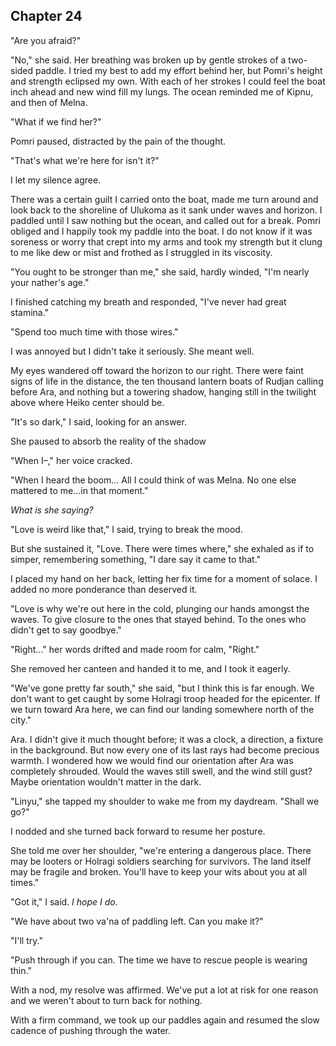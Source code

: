 ## Chapter 24

<!--
In this chapter, Pomri and Linyu set out in a small paddleboat for Heiko.

They don't have fog blocking them, but they are in the dark because of the obscura.

They also can't see underwater ships, like what Holrag would have. So the Holragi can spy on them and follow them to see what they're up to, maybe follow them back to Ulukoma to have a surprise attack in which they have to lock the door on Setre. The prologue illustrates a bloodied Setre, guilty for not helping Melna, paddling out to Liffa to save hae from a sinking capsule.

Anyway, tangent, this chapter shows them finding Laen-Laen and Pomri's saffa, Yub-yub, and Ginnu who can now see, but is exhausted and cold and doesn't know who thi is. However, thi knows the secret of the armory.

They also need to discover Ramne's connection to Holrag

They would go straight back, but they are captured by Ramne <- Too Much Capturing!

Holragi is digging shelter in Heiko, because they need shelter from the coming nova that will send the Obscura to far off places.

They are driven into the desert
 -->

  "Are you afraid?"

  "No," she said. Her breathing was broken up by gentle strokes of a two-sided paddle. I tried my best to add my effort behind her, but Pomri's height and strength eclipsed my own. With each of her strokes I could feel the boat inch ahead and new wind fill my lungs. The ocean reminded me of Kipnu, and then of Melna.

  "What if we find her?"

  Pomri paused, distracted by the pain of the thought.

  "That's what we're here for isn't it?"

  I let my silence agree.

  There was a certain guilt I carried onto the boat, made me turn around and look back to the shoreline of Ulukoma as it sank under waves and horizon. I paddled until I saw nothing but the ocean, and called out for a break. Pomri obliged and I happily took my paddle into the boat. I do not know if it was soreness or worry that crept into my arms and took my strength but it clung to me like dew or mist and frothed as I struggled in its viscosity.

  "You ought to be stronger than me," she said, hardly winded, "I'm nearly your nather's age."

  I finished catching my breath and responded, "I've never had great stamina."

  "Spend too much time with those wires."

  I was annoyed but I didn't take it seriously. She meant well.

  My eyes wandered off toward the horizon to our right. There were faint signs of life in the distance, the ten thousand lantern boats of Rudjan calling before Ara, and nothing but a towering shadow, hanging still in the twilight above where Heiko center should be.

  "It's so dark," I said, looking for an answer.

  She paused to absorb the reality of the shadow

  "When I–," her voice cracked.

  "When I heard the boom... All I could think of was Melna. No one else mattered to me...in that moment."

  *What is she saying?*

  "Love is weird like that," I said, trying to break the mood.

  But she sustained it, "Love. There were times where," she exhaled as if to simper, remembering something, "I dare say it came to that."

  I placed my hand on her back, letting her fix time for a moment of solace. I added no more ponderance than deserved it.

  "Love is why we're out here in the cold, plunging our hands amongst the waves. To give closure to the ones that stayed behind. To the ones who didn't get to say goodbye."

  "Right..." her words drifted and made room for calm, "Right."

  She removed her canteen and handed it to me, and I took it eagerly.

  "We've gone pretty far south," she said, "but I think this is far enough. We don't want to get caught by some Holragi troop headed for the epicenter. If we turn toward Ara here, we can find our landing somewhere north of the city."

  Ara. I didn't give it much thought before; it was a clock, a direction, a fixture in the background. But now every one of its last rays had become precious warmth. I wondered how we would find our orientation after Ara was completely shrouded. Would the waves still swell, and the wind still gust? Maybe orientation wouldn't matter in the dark.

  "Linyu," she tapped my shoulder to wake me from my daydream. "Shall we go?"

  I nodded and she turned back forward to resume her posture.

  She told me over her shoulder, "we're entering a dangerous place. There may be looters or Holragi soldiers searching for survivors. The land itself may be fragile and broken. You'll have to keep your wits about you at all times."

  "Got it," I said. *I hope I do.*

  "We have about two va'na of paddling left. Can you make it?"

  "I'll try."

  "Push through if you can. The time we have to rescue people is wearing thin."

  With a nod, my resolve was affirmed. We've put a lot at risk for one reason and we weren't about to turn back for nothing.

  With a firm command, we took up our paddles again and resumed the slow cadence of pushing through the water.
